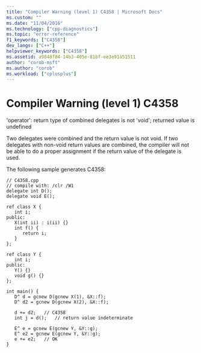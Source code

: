 ```yaml
---
title: "Compiler Warning (level 1) C4358 | Microsoft Docs"
ms.custom: ""
ms.date: "11/04/2016"
ms.technology: ["cpp-diagnostics"]
ms.topic: "error-reference"
f1_keywords: ["C4358"]
dev_langs: ["C++"]
helpviewer_keywords: ["C4358"]
ms.assetid: a9848f84-14b3-405e-81bf-ee3e91a51511
author: "corob-msft"
ms.author: "corob"
ms.workload: ["cplusplus"]
---
```

# Compiler Warning (level 1) C4358

'operator': return type of combined delegates is not 'void'; returned value is undefined

Two delegates were combined and the return value is not void. If two delegates with non-void return values are combined, the compiler will not be able to do a proper assignment if the return value of the delegate is used.

The following sample generates C4358:

```
// C4358.cpp
// compile with: /clr /W1
delegate int D();
delegate void E();

ref class X {
   int i;
public:
   X(int ii) : i(ii) {}
   int f() {
      return i;
   }
};

ref class Y {
   int i;
public:
   Y() {}
   void g() {}
};

int main() {
   D^ d = gcnew D(gcnew X(1), &X::f);
   D^ d2 = gcnew D(gcnew X(2), &X::f);

   d += d2;   // C4358
   int j = d();   // return value indeterminate

   E^ e = gcnew E(gcnew Y, &Y::g);
   E^ e2 = gcnew E(gcnew Y, &Y::g);
   e += e2;   // OK
}
```